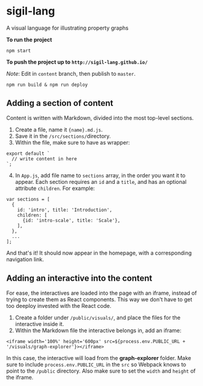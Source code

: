 # sigil-lang
A visual language for illustrating property graphs

**To run the project**
```
npm start
```

**To push the project up to `http://sigil-lang.github.io/`**

_Note_: Edit in `content` branch, then publish to `master`.

```
npm run build & npm run deploy
```

## Adding a section of content

Content is written with Markdown, divided into the most top-level sections.
1. Create a file, name it `{name}.md.js`.
2. Save it in the `/src/sections/`directory.
3. Within the file, make sure to have as wrapper:
```
export default `
  // write content in here
`;
```
4. In `App.js`, add file name to `sections` array, in the order you want it to appear.  Each section requires an `id` and a `title`, and has an optional attribute `children`.  For example:
```
var sections = [
  {
    id: 'intro', title: 'Introduction',
    children: [
      {id: 'intro-scale', title: 'Scale'},
    ],
  },
  ...
];
```

And that's it!  It should now appear in the homepage, with a corresponding navigation link.

## Adding an interactive into the content

For ease, the interactives are loaded into the page with an iframe, instead of trying to create them as React components.  This way we don't have to get too deeploy invested with the React code.

1. Create a folder under `/public/visuals/`, and place the files for the interactive inside it.
2. Within the Markdown file the interactive belongs in, add an iframe:
```
<iframe width='100%' height='600px' src=${process.env.PUBLIC_URL + '/visuals/graph-explorer'}></iframe>
```
In this case, the interactive will load from the **graph-explorer** folder.  Make sure to include `process.env.PUBLIC_URL` in the `src` so Webpack knows to point to the `/public` directory.  Also make sure to set the `width` and `height` of the iframe.
